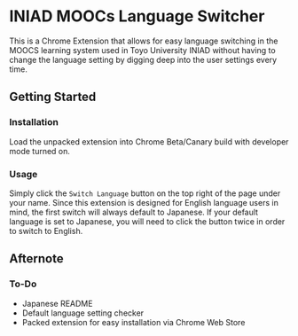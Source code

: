 # INIAD MOOCs Language Switcher
This is a Chrome Extension that allows for easy language switching in the MOOCS learning system used in Toyo University INIAD without having to change the language setting by digging deep into the user settings every time.
## Getting Started
### Installation
Load the unpacked extension into Chrome Beta/Canary build with developer mode turned on.
### Usage
Simply click the `Switch Language` button on the top right of the page under your name. Since this extension is designed for English language users in mind, the first switch will always default to Japanese. If your default language is set to Japanese, you will need to click the button twice in order to switch to English.
## Afternote
### To-Do
 - Japanese README
 - Default language setting checker
 - Packed extension for easy installation via Chrome Web Store

